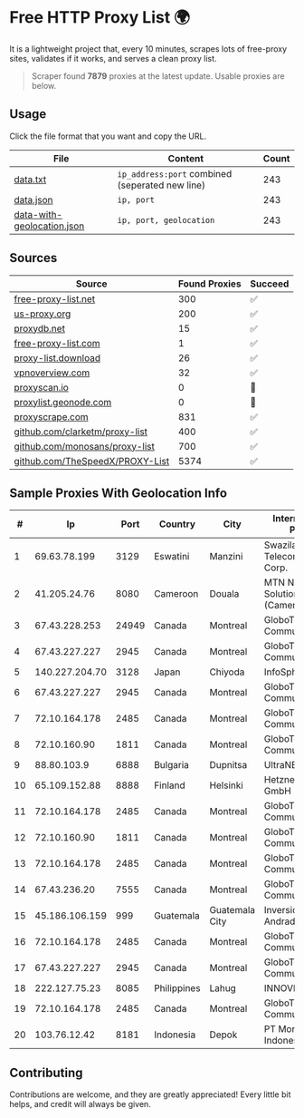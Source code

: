 
# Free HTTP Proxy List 🌍

It is a lightweight project that, every 10 minutes, scrapes lots of free-proxy sites, validates if it works, and serves a clean proxy list.


> Scraper found **7879** proxies at the latest update. Usable proxies are below.

## Usage

Click the file format that you want and copy the URL.


|File|Content|Count|
|----|-------|-----|
|[data.txt](https://raw.githubusercontent.com/themiralay/Proxy-List-World/master/data.txt)|`ip_address:port` combined (seperated new line)|243|
|[data.json](https://raw.githubusercontent.com/themiralay/Proxy-List-World/master/data.json)|`ip, port`|243|
|[data-with-geolocation.json](https://raw.githubusercontent.com/themiralay/Proxy-List-World/master/data-with-geolocation.json)|`ip, port, geolocation`|243|

## Sources

|Source|Found Proxies|Succeed|
|------|-------------|-------|
|[free-proxy-list.net](https://free-proxy-list.net)|300|✅|
|[us-proxy.org](https://www.us-proxy.org)|200|✅|
|[proxydb.net](http://proxydb.net)|15|✅|
|[free-proxy-list.com](https://free-proxy-list.com/?page=&port=&type%5B%5D=http&type%5B%5D=https&up_time=0&search=Search)|1|✅|
|[proxy-list.download](https://www.proxy-list.download/HTTP)|26|✅|
|[vpnoverview.com](https://vpnoverview.com/privacy/anonymous-browsing/free-proxy-servers)|32|✅|
|[proxyscan.io](https://www.proxyscan.io)|0|🚫|
|[proxylist.geonode.com](https://proxylist.geonode.com/api/proxy-list?limit=300&page=1&sort_by=lastChecked&sort_type=desc&protocols=http,https)|0|🚫|
|[proxyscrape.com](https://api.proxyscrape.com/v2/?request=displayproxies&protocol=http&timeout=10000&country=all&ssl=all&anonymity=all)|831|✅|
|[github.com/clarketm/proxy-list](https://raw.githubusercontent.com/clarketm/proxy-list/master/proxy-list-raw.txt)|400|✅|
|[github.com/monosans/proxy-list](https://raw.githubusercontent.com/monosans/proxy-list/main/proxies/http.txt)|700|✅|
|[github.com/TheSpeedX/PROXY-List](https://raw.githubusercontent.com/TheSpeedX/PROXY-List/master/http.txt)|5374|✅|


## Sample Proxies With Geolocation Info

|#|Ip|Port|Country|City|Internet Service Provider|
|-|--|----|-------|----|-------------------------|
|1|69.63.78.199|3129|Eswatini|Manzini|Swaziland Posts & Telecommunications Corp.|
|2|41.205.24.76|8080|Cameroon|Douala|MTN Network Solutions (Cameroon)|
|3|67.43.228.253|24949|Canada|Montreal|GloboTech Communications|
|4|67.43.227.227|2945|Canada|Montreal|GloboTech Communications|
|5|140.227.204.70|3128|Japan|Chiyoda|InfoSphere|
|6|67.43.227.227|2945|Canada|Montreal|GloboTech Communications|
|7|72.10.164.178|2485|Canada|Montreal|GloboTech Communications|
|8|72.10.160.90|1811|Canada|Montreal|GloboTech Communications|
|9|88.80.103.9|6888|Bulgaria|Dupnitsa|UltraNET Ltd. C08|
|10|65.109.152.88|8888|Finland|Helsinki|Hetzner Online GmbH|
|11|72.10.164.178|2485|Canada|Montreal|GloboTech Communications|
|12|72.10.160.90|1811|Canada|Montreal|GloboTech Communications|
|13|72.10.164.178|2485|Canada|Montreal|GloboTech Communications|
|14|67.43.236.20|7555|Canada|Montreal|GloboTech Communications|
|15|45.186.106.159|999|Guatemala|Guatemala City|Inversiones Grajeda Andrade S.A|
|16|72.10.164.178|2485|Canada|Montreal|GloboTech Communications|
|17|67.43.227.227|2945|Canada|Montreal|GloboTech Communications|
|18|222.127.75.23|8085|Philippines|Lahug|INNOVE|
|19|72.10.164.178|2485|Canada|Montreal|GloboTech Communications|
|20|103.76.12.42|8181|Indonesia|Depok|PT Mora Telematika Indonesia|



## Contributing

Contributions are welcome, and they are greatly appreciated! Every
little bit helps, and credit will always be given.

